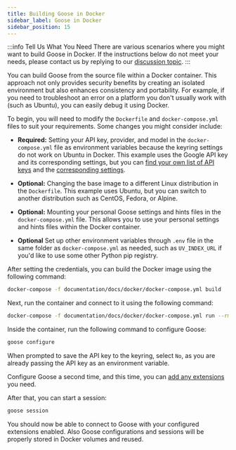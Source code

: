 ```yaml
---
title: Building Goose in Docker
sidebar_label: Goose in Docker
sidebar_position: 15
---
```


:::info Tell Us What You Need
There are various scenarios where you might want to build Goose in Docker. If the instructions below do not meet your needs, please contact us by replying to our [discussion topic](https://github.com/block/goose/discussions/1496).
:::


You can build Goose from the source file within a Docker container. This approach not only provides security benefits by creating an isolated environment but also enhances consistency and portability. For example, if you need to troubleshoot an error on a platform you don't usually work with (such as Ubuntu), you can easily debug it using Docker.

To begin, you will need to modify the `Dockerfile` and `docker-compose.yml` files to suit your requirements. Some changes you might consider include:

- **Required:** Setting your API key, provider, and model in the `docker-compose.yml` file as environment variables because the keyring settings do not work on Ubuntu in Docker. This example uses the Google API key and its corresponding settings, but you can [find your own list of API keys](https://github.com/block/goose/blob/main/ui/desktop/src/components/settings/models/hardcoded_stuff.tsx) and the [corresponding settings](https://github.com/block/goose/blob/main/ui/desktop/src/components/settings/models/hardcoded_stuff.tsx).

- **Optional:** Changing the base image to a different Linux distribution in the `Dockerfile`. This example uses Ubuntu, but you can switch to another distribution such as CentOS, Fedora, or Alpine.

- **Optional:** Mounting your personal Goose settings and hints files in the `docker-compose.yml` file. This allows you to use your personal settings and hints files within the Docker container.

- **Optional** Set up other environment variables through `.env` file in the same folder as `docker-compose.yml` as needed, such as `UV_INDEX_URL` if you'd like to use some other Python pip registry.

After setting the credentials, you can build the Docker image using the following command:

```bash
docker-compose -f documentation/docs/docker/docker-compose.yml build
```

Next, run the container and connect to it using the following command:

```bash
docker-compose -f documentation/docs/docker/docker-compose.yml run --rm goose-cli
```

Inside the container, run the following command to configure Goose:

```bash
goose configure
```

When prompted to save the API key to the keyring, select `No`, as you are already passing the API key as an environment variable.

Configure Goose a second time, and this time, you can [add any extensions](/docs/getting-started/using-extensions) you need.

After that, you can start a session:

```bash
goose session
```

You should now be able to connect to Goose with your configured extensions enabled. Also Goose configurations and sessions will be properly stored in Docker volumes and reused.